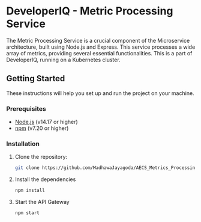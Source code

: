 # DeveloperIQ - Metric Processing Service
The Metric Processing Service is a crucial component of the Microservice architecture, built using Node.js and Express. This service processes a wide array of metrics, providing several essential functionalities. This is a part of DeveloperIQ, running on a Kubernetes cluster.  

## Getting Started

These instructions will help you set up and run the project on your machine.

### Prerequisites

- [Node.js](https://nodejs.org/) (v14.17 or higher)
- [npm](https://www.npmjs.com/) (v7.20 or higher)

### Installation

1. Clone the repository:

   ```bash
   git clone https://github.com/MadhawaJayagoda/AECS_Metrics_Processing_Service

2. Install the dependencies
   ```bash
   npm install

3. Start the API Gateway
   ```bash
   npm start

   
